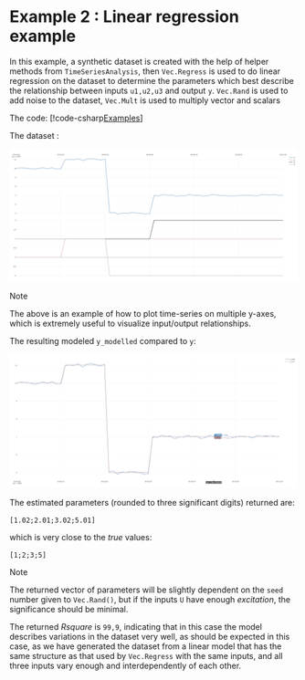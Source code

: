 # Example 2 : Linear regression example

In this example, a synthetic dataset is created with the help of helper methods from ``TimeSeriesAnalysis``, 
then ``Vec.Regress`` is used to do linear regression on the dataset to determine the parameters which 
best describe the relationship between inputs ``u1,u2,u3`` and output ``y``. 
``Vec.Rand`` is used to add noise to the dataset, ``Vec.Mult`` is used to multiply vector and scalars

The code:
[!code-csharp[Examples](../Examples/Examples.cs?name=ex_2)]

The dataset :

![Example 2 dataset](images/ex2_linreg_data.png)

> [!Note]
> The above is an example of how to plot time-series on multiple y-axes, which is extremely useful to visualize 
> input/output relationships. 

The resulting modeled ``y_modelled`` compared to ``y``:

![Example 2 y](images/ex2_linreg_y.png)

The estimated parameters (rounded to three significant digits) returned are:
```
[1.02;2.01;3.02;5.01]
```
which is very close to the *true* values:
```
[1;2;3;5]
```
> [!Note]
> The returned vector of parameters will be slightly dependent on the ``seed`` number given to ``Vec.Rand()``, but if the inputs ``U``
> have enough *excitation*, the significance should be minimal. 

The returned *Rsquare* is ``99,9``, indicating that in this case the model describes variations in the dataset very well, as should be expected in this case, 
as we have generated the dataset from a linear model that has the same structure as that used by ``Vec.Regress`` with the same inputs, and all three inputs vary enough
and interdependently of each other. 